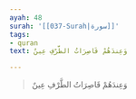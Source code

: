 ```yaml
---
ayah: 48
surah: '[[037-Surah|سورة]]'
tags:
- quran
text: وَعِندَهُمْ قَاصِرَاتُ الطَّرْفِ عِينٌ

---
```

> وَعِندَهُمْ قَاصِرَاتُ الطَّرْفِ عِينٌ
